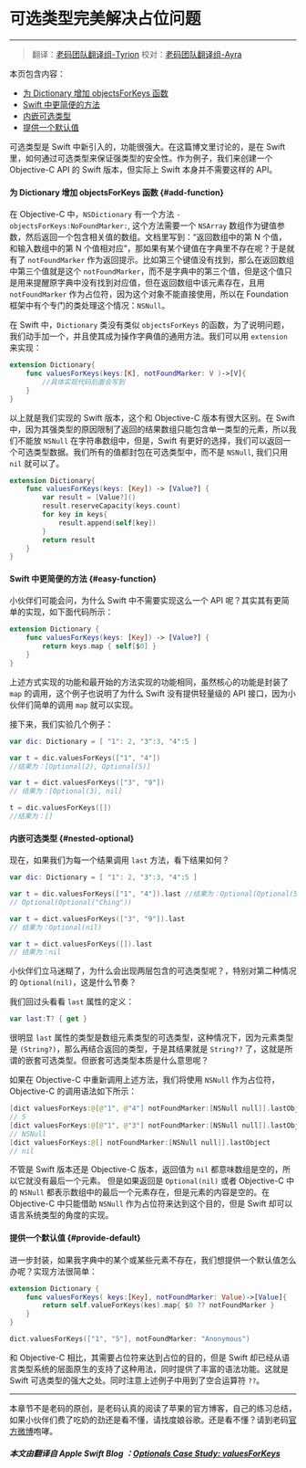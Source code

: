 # 可选类型完美解决占位问题
-----------------

> 翻译：[老码团队翻译组-Tyrion](http://weibo.com/u/5241713117)
> 校对：[老码团队翻译组-Ayra](http://weibo.com/littlekok/)

本页包含内容：

- [为 Dictionary 增加 objectsForKeys 函数](#add-function)
- [Swift 中更简便的方法](##easy-function)
- [内嵌可选类型](#nested-optional)
- [提供一个默认值](#provide-default)

可选类型是 Swift 中新引入的，功能很强大。在这篇博文里讨论的，是在 Swift 里，如何通过可选类型来保证强类型的安全性。作为例子，我们来创建一个 Objective-C API 的 Swift 版本，但实际上 Swift 本身并不需要这样的 API。

#### 为 Dictionary 增加 objectsForKeys 函数 {#add-function}

在 Objective-C 中，`NSDictionary` 有一个方法 `-objectsForKeys:NoFoundMarker:`, 这个方法需要一个 `NSArray` 数组作为键值参数，然后返回一个包含相关值的数组。文档里写到：“返回数组中的第 N 个值，
和输入数组中的第 N 个值相对应”，那如果有某个键值在字典里不存在呢？于是就有了 `notFoundMarker` 作为返回提示。比如第三个键值没有找到，那么在返回数组中第三个值就是这个 `notFoundMarker`，而不是字典中的第三个值，但是这个值只是用来提醒原字典中没有找到对应值，但在返回数组中该元素存在，且用 `notFoundMarker` 作为占位符，因为这个对象不能直接使用，所以在 Foundation 框架中有个专门的类处理这个情况：`NSNull`。

在 Swift 中，`Dictionary` 类没有类似 `objectsForKeys` 的函数，为了说明问题，我们动手加一个，并且使其成为操作字典值的通用方法。我们可以用 `extension` 来实现：

```swift
extension Dictionary{
	func valuesForKeys(keys:[K], notFoundMarker: V )->[V]{
		//具体实现代码后面会写到
	}
}
```

以上就是我们实现的 Swift 版本，这个和 Objective-C 版本有很大区别。在 Swift 中，因为其强类型的原因限制了返回的结果数组只能包含单一类型的元素，所以我们不能放 `NSNull` 在字符串数组中，但是，Swift 有更好的选择，我们可以返回一个可选类型数据。我们所有的值都封包在可选类型中，而不是 `NSNull`, 我们只用 `nil` 就可以了。

```swift
extension Dictionary{
    func valuesForKeys(keys: [Key]) -> [Value?] {
        var result = [Value?]()
        result.reserveCapacity(keys.count)
        for key in keys{
            result.append(self[key])
        }
        return result
    }
}
```

#### Swift 中更简便的方法 {#easy-function}

小伙伴们可能会问，为什么 Swift 中不需要实现这么一个 API 呢？其实其有更简单的实现，如下面代码所示：

```swift
extension Dictionary {
	func valuesForKeys(keys: [Key]) -> [Value?] {
		return keys.map { self[$0] }
	}
}
```

上述方式实现的功能和最开始的方法实现的功能相同，虽然核心的功能是封装了 `map` 的调用，这个例子也说明了为什么 Swift 没有提供轻量级的 API 接口，因为小伙伴们简单的调用 `map` 就可以实现。

接下来，我们实验几个例子：

```swift
var dic: Dictionary = [ "1": 2, "3":3, "4":5 ]

var t = dic.valuesForKeys(["1", "4"])
//结果为：[Optional(2), Optional(5)]

var t = dict.valuesForKeys(["3", "9"])
// 结果为：[Optional(3), nil]

t = dic.valuesForKeys([])
//结果为：[]
```

#### 内嵌可选类型 {#nested-optional}

现在，如果我们为每一个结果调用 `last` 方法，看下结果如何？

```swift
var dic: Dictionary = [ "1": 2, "3":3, "4":5 ]

var t = dic.valuesForKeys(["1", "4"]).last //结果为：Optional(Optional(5))
// Optional(Optional("Ching"))

var t = dict.valuesForKeys(["3", "9"]).last
// 结果为：Optional(nil)

var t = dict.valuesForKeys([]).last
// 结果为：nil
```

小伙伴们立马迷糊了，为什么会出现两层包含的可选类型呢？，特别对第二种情况的 `Optional(nil)`，这是什么节奏？

我们回过头看看 `last` 属性的定义：

```swift
var last:T? { get }
```

很明显 `last` 属性的类型是数组元素类型的可选类型，这种情况下，因为元素类型是 `(String?)`，那么再结合返回的类型，于是其结果就是 `String??` 了，这就是所谓的嵌套可选类型。但嵌套可选类型本质是什么意思呢？

如果在 Objective-C 中重新调用上述方法，我们将使用 `NSNull` 作为占位符，Objective-C 的调用语法如下所示：

```swift
[dict valuesForKeys:@[@"1", @"4"] notFoundMarker:[NSNull null]].lastObject
// 5
[dict valuesForKeys:@[@"1", @"3"] notFoundMarker:[NSNull null]].lastObject
// NSNull
[dict valuesForKeys:@[] notFoundMarker:[NSNull null]].lastObject
// nil
```

不管是 Swift 版本还是 Objective-C 版本，返回值为 `nil` 都意味数组是空的，所以它就没有最后一个元素。 但是如果返回是 `Optional(nil)` 或者 Objective-C 中的 `NSNull` 都表示数组中的最后一个元素存在，但是元素的内容是空的。在 Objective-C 中只能借助 `NSNull` 作为占位符来达到这个目的，但是 Swift 却可以语言系统类型的角度的实现。

#### 提供一个默认值 {#provide-default}

进一步封装，如果我字典中的某个或某些元素不存在，我们想提供一个默认值怎么办呢？实现方法很简单：

```swift
extension Dictionary {
	func valuesForKeys( keys:[Key], notFoundMarker: Value)->[Value]{
		return self.valueForKeys(kes).map{ $0 ?? notFoundMarker }
	}
}
```

```swift
dict.valuesForKeys(["1", "5"], notFoundMarker: "Anonymous")
```

和 Objective-C 相比，其需要占位符来达到占位的目的，但是 Swift 却已经从语言类型系统的层面原生的支持了这种用法，同时提供了丰富的语法功能。这就是 Swift 可选类型的强大之处。同时注意上述例子中用到了空合运算符 `??`。

-----------------
本章节不是老码的原创，是老码认真的阅读了苹果的官方博客，自己的练习总结，如果小伙伴们费了吃奶的劲还是看不懂，请找度娘谷歌。还是看不懂？请到老码[官方微博](http://weibo.com/u/5241713117)咆哮。

##### 本文由翻译自 Apple Swift Blog ：[Optionals Case Study: valuesForKeys](https://developer.apple.com/swift/blog/?id=12)

